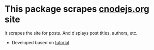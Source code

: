 # This package scrapes [cnodejs.org](cnodejs.org) site

It scrapes the site for posts.
And displays post titles, authors, etc.

* Developed based on [tutorial](https://github.com/alsotang/node-lessons/tree/master/lesson3)


